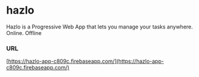 # hazlo
Hazlo is a Progressive Web App that lets you manage your tasks anywhere. Online. Offline
### URL
[https://hazlo-app-c809c.firebaseapp.com/](https://hazlo-app-c809c.firebaseapp.com/)
